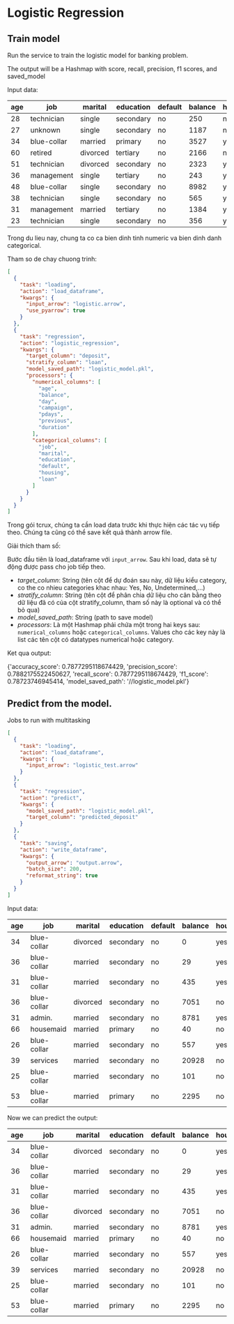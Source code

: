 # Logistic Regression


## Train model


Run the service to train the logistic model for banking problem.

The output will be a Hashmap with score, recall, precision, f1 scores, and saved_model

Input data:

| age | job | marital | education | default | balance | housing | loan | contact | day | month | duration | campaign | pdays | previous | poutcome | deposit |
| --- | --- | --- | --- | --- | --- | --- | --- | --- | --- | --- | --- | --- | --- | --- | --- | --- |
| 28 | technician | single | secondary | no | 250 | no | yes | cellular | 29 | jan | 133 | 1 | -1 | 0 | unknown | no |
| 27 | unknown | single | secondary | no | 1187 | no | no | telephone | 26 | feb | 232 | 1 | 101 | 1 | failure | yes |
| 34 | blue-collar | married | primary | no | 3527 | yes | no | cellular | 21 | nov | 1022 | 1 | -1 | 0 | unknown | yes |
| 60 | retired | divorced | tertiary | no | 2166 | no | no | unknown | 20 | jun | 8 | 9 | -1 | 0 | unknown | no |
| 51 | technician | divorced | secondary | no | 2323 | yes | yes | cellular | 18 | aug | 151 | 10 | -1 | 0 | unknown | no |
| 36 | management | single | tertiary | no | 243 | yes | no | cellular | 7 | may | 160 | 2 | 360 | 3 | failure | no |
| 48 | blue-collar | single | secondary | no | 8982 | yes | no | unknown | 14 | may | 628 | 1 | -1 | 0 | unknown | no |
| 38 | technician | single | secondary | no | 565 | yes | no | cellular | 30 | apr | 1143 | 1 | -1 | 0 | unknown | yes |
| 31 | management | married | tertiary | no | 1384 | yes | no | cellular | 30 | jan | 203 | 2 | 2 | 3 | other | no |
| 23 | technician | single | secondary | no | 356 | yes | no | cellular | 18 | may | 224 | 2 | 356 | 2 | failure | no |

Trong du lieu nay, chung ta co ca bien dinh tinh numeric va bien dinh danh categorical.

Tham so de chay chuong trinh:


```json
[
  {
    "task": "loading",
    "action": "load_dataframe",
    "kwargs": {
      "input_arrow": "logistic.arrow",
      "use_pyarrow": true
    }
  },
  {
    "task": "regression",
    "action": "logistic_regression",
    "kwargs": {
      "target_column": "deposit",
      "stratify_column": "loan",
      "model_saved_path": "logistic_model.pkl",
      "processors": {
        "numerical_columns": [
          "age",
          "balance",
          "day",
          "campaign",
          "pdays",
          "previous",
          "duration"
        ],
        "categorical_columns": [
          "job",
          "marital",
          "education",
          "default",
          "housing",
          "loan"
        ]
      }
    }
  }
]
```

Trong gói tcrux, chúng ta cần load data trước khi thực hiện các tác vụ tiếp theo. Chúng ta cũng có thể save kết quả thành arrow file.

Giải thích tham số:

Bước đầu tiên là load_dataframe với `input_arrow`.
Sau khi load, data sẽ tự động được pass cho job tiếp theo.

- *target_column*: String (tên cột để dự đoán sau này, dữ liệu kiểu category, co the co nhieu categories khac nhau: Yes, No, Undetermined,...)
- *stratify_column*: String (tên cột để phân chia dữ liệu cho cân bằng theo dữ liệu đã có của cột stratify_column, tham số này là optional và có thể bỏ qua)
- *model_saved_path*: String (path to save model)
- *processors*: Là một Hashmap phải chứa một trong hai keys sau: `numerical_columns` hoặc `categorical_columns`. Values cho các key này là list các tên cột có datatypes numerical hoặc category.


Ket qua output:

{'accuracy_score': 0.7877295118674429, 'precision_score': 0.7882175522450627, 'recall_score': 0.7877295118674429, 'f1_score': 0.78723746945414, 'model_saved_path': '//logistic_model.pkl'}


## Predict from the model.


Jobs to run with multitasking

```json
[
  {
    "task": "loading",
    "action": "load_dataframe",
    "kwargs": {
      "input_arrow": "logistic_test.arrow"
    }
  },
  {
    "task": "regression",
    "action": "predict",
    "kwargs": {
      "model_saved_path": "logistic_model.pkl",
      "target_column": "predicted_deposit"
    }
  },
  {
    "task": "saving",
    "action": "write_dataframe",
    "kwargs": {
      "output_arrow": "output.arrow",
      "batch_size": 200,
      "reformat_string": true
    }
  }
]
```


Input data:

| age | job | marital | education | default | balance | housing | loan | contact | day | month | duration | campaign | pdays | previous | poutcome |
| --- | --- | --- | --- | --- | --- | --- | --- | --- | --- | --- | --- | --- | --- | --- | --- |
| 34 | blue-collar | divorced | secondary | no | 0 | yes | no | cellular | 5 | may | 150 | 1 | -1 | 0 | unknown |
| 36 | blue-collar | married | secondary | no | 29 | yes | yes | cellular | 31 | jul | 345 | 1 | -1 | 0 | unknown |
| 31 | blue-collar | married | secondary | no | 435 | yes | no | unknown | 21 | may | 204 | 1 | -1 | 0 | unknown |
| 36 | blue-collar | divorced | secondary | no | 7051 | no | yes | cellular | 15 | jul | 106 | 13 | -1 | 0 | unknown |
| 31 | admin. | married | secondary | no | 8781 | yes | no | cellular | 14 | may | 680 | 1 | 177 | 1 | success |
| 66 | housemaid | married | primary | no | 40 | no | no | telephone | 14 | oct | 290 | 2 | -1 | 0 | unknown |
| 26 | blue-collar | married | secondary | no | 557 | yes | yes | unknown | 27 | may | 282 | 2 | -1 | 0 | unknown |
| 39 | services | married | secondary | no | 20928 | no | no | cellular | 14 | may | 1166 | 1 | 352 | 1 | other |
| 25 | blue-collar | married | secondary | no | 101 | no | yes | cellular | 8 | jul | 460 | 3 | -1 | 0 | unknown |
| 53 | blue-collar | married | primary | no | 2295 | no | no | cellular | 21 | aug | 65 | 10 | -1 | 0 | unknown |


Now we can predict the output:

| age | job | marital | education | default | balance | housing | loan | contact | day | month | duration | campaign | pdays | previous | poutcome | predicted_deposit |
| --- | --- | --- | --- | --- | --- | --- | --- | --- | --- | --- | --- | --- | --- | --- | --- | --- |
| 34 | blue-collar | divorced | secondary | no | 0 | yes | no | cellular | 5 | may | 150 | 1 | -1 | 0 | unknown | no |
| 36 | blue-collar | married | secondary | no | 29 | yes | yes | cellular | 31 | jul | 345 | 1 | -1 | 0 | unknown | no |
| 31 | blue-collar | married | secondary | no | 435 | yes | no | unknown | 21 | may | 204 | 1 | -1 | 0 | unknown | no |
| 36 | blue-collar | divorced | secondary | no | 7051 | no | yes | cellular | 15 | jul | 106 | 13 | -1 | 0 | unknown | no |
| 31 | admin. | married | secondary | no | 8781 | yes | no | cellular | 14 | may | 680 | 1 | 177 | 1 | success | yes |
| 66 | housemaid | married | primary | no | 40 | no | no | telephone | 14 | oct | 290 | 2 | -1 | 0 | unknown | no |
| 26 | blue-collar | married | secondary | no | 557 | yes | yes | unknown | 27 | may | 282 | 2 | -1 | 0 | unknown | no |
| 39 | services | married | secondary | no | 20928 | no | no | cellular | 14 | may | 1166 | 1 | 352 | 1 | other | yes |
| 25 | blue-collar | married | secondary | no | 101 | no | yes | cellular | 8 | jul | 460 | 3 | -1 | 0 | unknown | no |
| 53 | blue-collar | married | primary | no | 2295 | no | no | cellular | 21 | aug | 65 | 10 | -1 | 0 | unknown | no |
